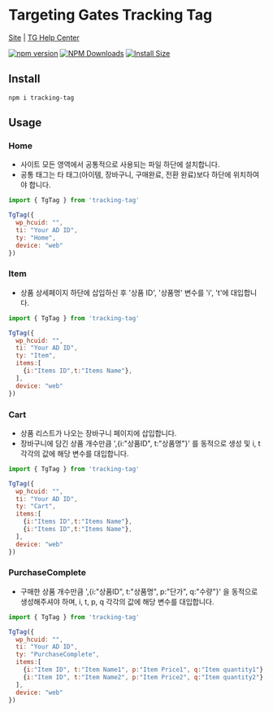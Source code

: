 # Targeting Gates Tracking Tag 

[Site](https://myelinsoft.com/) |
[TG Help Center](https://help.widerplanet.com/)

[![npm version](https://img.shields.io/npm/v/tracking-tag.svg?style=flat-square)](https://www.npmjs.com/package/tracking-tag)
[![NPM Downloads](https://img.shields.io/npm/dm/trackingtag.svg?style=flat)](https://npmcharts.com/compare/tracking-tag)
[![Install Size](https://packagephobia.now.sh/badge?p=trackingtag)](https://packagephobia.now.sh/result?p=tracking-tag)


## Install

```shell
npm i tracking-tag
```

## Usage
### Home
- 사이트 모든 영역에서 공통적으로 사용되는 파일 하단에 설치합니다.
- 공통 태그는 타 태그(아이템, 장바구니, 구매완료, 전환 완료)보다 하단에 위치하여야 합니다.
```js
import { TgTag } from 'tracking-tag'

TgTag({
  wp_hcuid: "",
  ti: "Your AD ID",
  ty: "Home",
  device: "web"
})
```

### Item
- 상품 상세페이지 하단에 삽입하신 후 '상품 ID', '상품명' 변수를 'i', 't'에 대입합니다.
```js
import { TgTag } from 'tracking-tag'

TgTag({
  wp_hcuid: "",
  ti: "Your AD ID",
  ty: "Item",
  items:[
    {i:"Items ID",t:"Items Name"},
  ],
  device: "web"
})
```

### Cart
- 상품 리스트가 나오는 장바구니 페이지에 삽입합니다.
- 장바구니에 담긴 상품 개수만큼 ',{i:"상품ID", t:"상품명"}' 를 동적으로 생성 및 i, t 각각의 값에 해당 변수를 대입합니다.
```js
import { TgTag } from 'tracking-tag'

TgTag({
  wp_hcuid: "",
  ti: "Your AD ID",
  ty: "Cart",
  items:[
    {i:"Items ID",t:"Items Name"},
    {i:"Items ID",t:"Items Name"},
  ],
  device: "web"
})
```

### PurchaseComplete
- 구매한 상품 개수만큼 ',{i:"상품ID", t:"상품명", p:"단가", q:"수량"}' 을 동적으로 생성해주셔야 하며, i, t, p, q 각각의 값에 해당 변수를 대입합니다.
```js
import { TgTag } from 'tracking-tag'

TgTag({
  wp_hcuid: "",
  ti: "Your AD ID",
  ty: "PurchaseComplete",
  items:[
    {i:"Item ID", t:"Item Name1", p:"Item Price1", q:"Item quantity1"},
    {i:"Item ID", t:"Item Name2", p:"Item Price2", q:"Item quantity2"},
  ],
  device: "web"
})
```

